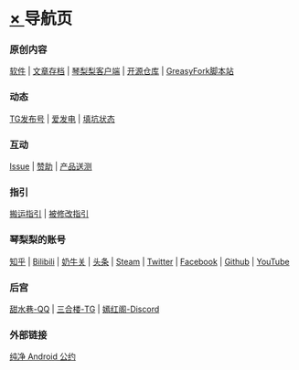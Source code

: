 # [× ][] 导航页
  
### 原创内容  
[软件][] | [文章存档][] | [琴梨梨客户端][] | [开源仓库][] | [GreasyFork脚本站](https://greasyfork.org/zh-CN/users/455225-qinlili23333)  
  
### 动态  
[TG发布号][] | [爱发电][] | [填坑状态][]  
  
### 互动  
[Issue][] | [赞助][] | [产品送测][]  
  
### 指引  
[搬运指引][] | [被修改指引][]  
  
### 琴梨梨的账号  
[知乎][] | [Bilibili](https://space.bilibili.com/3884200) | [奶牛关][] | [头条][] | [Steam][] | [Twitter][] | [Facebook][] | [Github][] | [YouTube](https://www.youtube.com/channel/UCMIr4i7C69O3yfzkVsDD8EQ)  
  
### 后宫  
[甜水巷-QQ][] | [三合楼-TG][] | [嫣红阁-Discord][]
  
### 外部链接  
[纯净 Android 公约][]  




[× ]: README.md
[软件]: https://qinlili.bid/redirect.html?target=https://github.com/qinlili23333/QinliliArticles/releases/
[文章存档]: ArticleSave/list.md
[赞助]: Support/README.md
[TG发布号]: https://qinlili.bid/redirect.html?target=https://t.me/qinlilibeta
[纯净 Android 公约]: https://qinlili.bid/redirect.html?target=https://pure.qinlili.bid
[琴梨梨客户端]: https://qinlili.bid/redirect.html?target=https://github.com/qinlili23333/QinliliArticles/releases/tag/QinliliClient
[爱发电]: https://qinlili.bid/redirect.html?target=https://afdian.net/@qinliliAPP
[Issue]: https://qinlili.bid/redirect.html?target=https://github.com/qinlili23333/QinliliArticles/issues
[填坑状态]: https://qinlili.bid/redirect.html?target=https://github.com/qinlili23333/QinliliArticles/projects/
[搬运指引]: Copyright/Guide.md
[开源仓库]: Repo.md
[被修改指引]: Copyright/MyAppIsChanged.md
[知乎]: https://qinlili.bid/redirect.html?target=https://www.zhihu.com/people/qinlili233/
[简书]: ArticleSave/jianshuRedirect.md
[奶牛关]: https://qinlili.bid/redirect.html?target=https://cowlevel.net/people/qinlili
[Steam]: https://qinlili.bid/redirect.html?target=https://steamcommunity.com/id/QINLILI/
[甜水巷-QQ]: https://qinlili.bid/redirect.html?target=https://qm.qq.com/cgi-bin/qm/qr?k=f_Nc6Gt0n-jBMNCjpopNJf6-mnoRLY5x
[三合楼-TG]: https://qinlili.bid/redirect.html?target=https://t.me/sanhelou
[嫣红阁-Discord]: https://qinlili.bid/redirect.html?target=https://discord.gg/n8EwMFn
[Twitter]: https://qinlili.bid/redirect.html?target=https://twitter.com/real_qinlili
[Facebook]: https://qinlili.bid/redirect.html?target=https://www.facebook.com/qinlili233
[Github]: https://qinlili.bid/redirect.html?target=https://github.com/qinlili23333
[产品送测]: SendTest.md
[头条]: https://profile.zjurl.cn/rogue/ugc/profile/?version_code=741&version_name=70401&user_id=2312987569569239&media_id=1660686012678147&request_source=1&active_tab=dongtai&device_id=65&app_name=news_article

<link rel="preload" href="https://qinlili.bid/redirect.html" >

